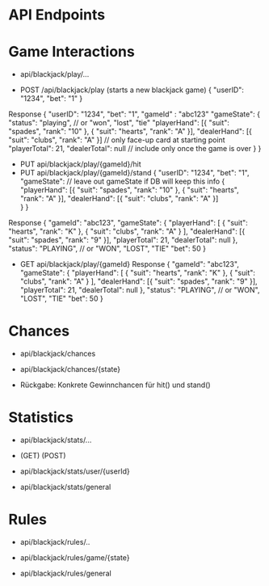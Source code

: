 # API Endpoints

# Game Interactions
- api/blackjack/play/...

- POST /api/blackjack/play (starts a new blackjack game)
{
    "userID": "1234",
    "bet": "1"
}

Response
{
    "userID": "1234",
    "bet": "1",
    "gameId" : "abc123"
    "gameState": {
        "status": "playing",  // or "won", "lost", "tie"
        "playerHand": [{ "suit": "spades", "rank": "10" }, { "suit": "hearts", "rank": "A" }],
        "dealerHand": [{ "suit": "clubs", "rank": "A" }]     // only face-up card at starting point
        "playerTotal": 21,
        "dealerTotal": null // include only once the game is over
    }
}

- PUT api/blackjack/play/{gameId}/hit
- PUT api/blackjack/play/{gameId}/stand
{
    "userID": "1234",
    "bet": "1",
    "gameState": // leave out gameState if DB will keep this info
    {
        "playerHand": [{ "suit": "spades", "rank": "10" }, { "suit": "hearts", "rank": "A" }],
        "dealerHand": [{ "suit": "clubs", "rank": "A" }]  
    }
}

Response
{
    "gameId": "abc123",
    "gameState": {
        "playerHand": [
        { "suit": "hearts", "rank": "K" },
        { "suit": "clubs", "rank": "A" }
        ],
        "dealerHand": [{ "suit": "spades", "rank": "9" }],
        "playerTotal": 21,
        "dealerTotal": null
    },
    "status": "PLAYING", // or "WON", "LOST", "TIE"
    "bet": 50
}

- GET api/blackjack/play/{gameId}
Response
{
  "gameId": "abc123",
  "gameState": {
  "playerHand": [
  { "suit": "hearts", "rank": "K" },
  { "suit": "clubs", "rank": "A" }
  ],
  "dealerHand": [{ "suit": "spades", "rank": "9" }],
  "playerTotal": 21,
  "dealerTotal": null
  },
  "status": "PLAYING", // or "WON", "LOST", "TIE"
  "bet": 50
}


# Chances
- api/blackjack/chances

- api/blackjack/chances/{state}
- Rückgabe: Konkrete Gewinnchancen für hit() und stand()

# Statistics
- api/blackjack/stats/...
- (GET) (POST)

- api/blackjack/stats/user/{userId}
- api/blackjack/stats/general

# Rules
- api/blackjack/rules/..

- api/blackjack/rules/game/{state}
- api/blackjack/rules/general
